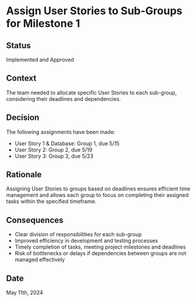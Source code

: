# Assign User Stories to Sub-Groups for Milestone 1

## Status
Implemented and Approved

## Context
The team needed to allocate specific User Stories to each sub-group, considering their deadlines and dependencies.

## Decision
The following assignments have been made:
- User Story 1 & Database: Group 1, due 5/15
- User Story 2: Group 2, due 5/19
- User Story 3: Group 3, due 5/23

## Rationale
Assigning User Stories to groups based on deadlines ensures efficient time management and allows each group to focus on completing their assigned tasks within the specified timeframe.

## Consequences
- Clear division of responsibilities for each sub-group
- Improved efficiency in development and testing processes 
- Timely completion of tasks, meeting project milestones and deadlines
- Risk of bottlenecks or delays if dependencies between groups are not managed effectively

## Date
May 11th, 2024
